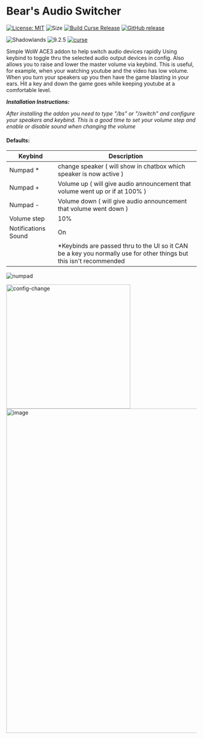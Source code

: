 # Bear's Audio Switcher
[![License: MIT](https://img.shields.io/badge/License-MIT-yellow.svg)](https://opensource.org/licenses/MIT)
![Size](https://img.shields.io/github/repo-size/N6REJ/Bears_Audio_Switcher)
[![Build Curse Release](https://github.com/N6REJ/Bears_Audio_Switcher/actions/workflows/release.yml/badge.svg)](https://github.com/N6REJ/Bears_Audio_Switcher/actions/workflows/release.yml)
[![GitHub release](https://img.shields.io/github/release/N6REJ/Bears_Audio_Switcher.svg)](https://GitHub.com/N6REJ/Bears_Audio_Switcher/releases/)

![Shadowlands](https://img.shields.io/badge/Supports-Shadowlands-0B68D7)
![9.2.5](https://img.shields.io/badge/Ready_for-9.2.5-darkgreen)
[![curse](https://img.shields.io/badge/Curseforge_Project_ID:-446518-purple)](https://www.curseforge.com/wow/addons/Bears_Audio_Switcher)



Simple WoW ACE3 addon to help switch audio devices rapidly Using keybind to toggle thru the selected audio output devices in config.
Also allows you to raise and lower the master volume via keybind.  This is useful, for example, when your watching youtube and the video has low volume.  When you turn your speakers up you then have the game blasting in your ears.  Hit a key and down the game goes while keeping youtube at a comfortable level.

<i><b>Installation Instructions: </b>
     <p>After installing the addon you need to type "/bs" or "/switch" and configure your speakers and keybind.
     This is a good time to set your volume step and enable or disable sound when changing the volume</p></i>
     
 #### Defaults:
 | Keybind | Description |
| --- | --- |
|Numpad * | change speaker    ( will show in chatbox which speaker is now active ) |
| Numpad + | Volume up    ( will give audio announcement that volume went up or if at 100% ) |
| Numpad - | Volume down  ( will give audio announcement that volume went down )|
| Volume step | 10%|
| Notifications Sound | On |
| | *Keybinds are passed thru to the UI so it CAN be a key you normally use for other things but this isn't recommended |
     
![numpad](https://user-images.githubusercontent.com/1850089/175800053-a533c60d-aa99-400d-bd78-610a1adceebe.jpg)     

<img width="328" alt="config-change" src="https://user-images.githubusercontent.com/1850089/175459116-c95e84a8-fe0c-4f5b-a8e5-5b9691c0ca16.png">

<img width="857" alt="image" src="https://user-images.githubusercontent.com/1850089/175774110-f2145105-92b2-4630-adde-dd394756a21e.png">

